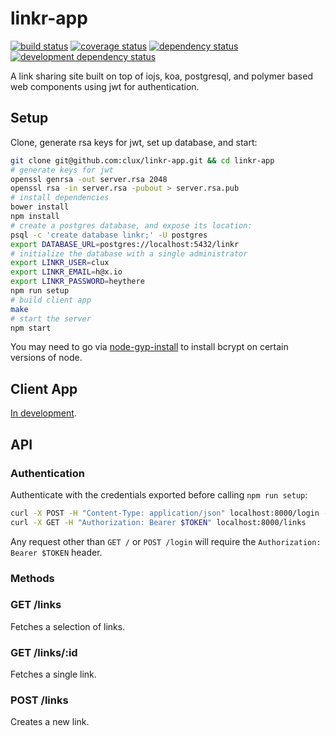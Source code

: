 # linkr-app
[![build status](https://secure.travis-ci.org/clux/linkr-app.svg)](http://travis-ci.org/clux/linkr-app)
[![coverage status](http://img.shields.io/coveralls/clux/linkr-app.svg)](https://coveralls.io/r/clux/linkr-app)
[![dependency status](https://david-dm.org/clux/linkr-app.svg)](https://david-dm.org/clux/linkr-app)
[![development dependency status](https://david-dm.org/clux/linkr-app/dev-status.svg)](https://david-dm.org/clux/linkr-app#info=devDependencies)

A link sharing site built on top of iojs, koa, postgresql, and polymer based web components using jwt for authentication.

## Setup
Clone, generate rsa keys for jwt, set up database, and start:

```sh
git clone git@github.com:clux/linkr-app.git && cd linkr-app
# generate keys for jwt
openssl genrsa -out server.rsa 2048
openssl rsa -in server.rsa -pubout > server.rsa.pub
# install dependencies
bower install
npm install
# create a postgres database, and expose its location:
psql -c 'create database linkr;' -U postgres
export DATABASE_URL=postgres://localhost:5432/linkr
# initialize the database with a single administrator
export LINKR_USER=clux
export LINKR_EMAIL=h@x.io
export LINKR_PASSWORD=heythere
npm run setup
# build client app
make
# start the server
npm start
```

You may need to go via [node-gyp-install](https://npmjs.org/package/node-gyp-install) to install bcrypt on certain versions of node.

## Client App
[In development](#3).

## API
### Authentication
Authenticate with the credentials exported before calling `npm run setup`:

```sh
curl -X POST -H "Content-Type: application/json" localhost:8000/login -d '{"username": "clux", "password": "heythere"}'
curl -X GET -H "Authorization: Bearer $TOKEN" localhost:8000/links
```

Any request other than `GET /` or `POST /login` will require the `Authorization: Bearer $TOKEN` header.

### Methods
### GET /links
Fetches a selection of links.
### GET /links/:id
Fetches a single link.
### POST /links
Creates a new link.
